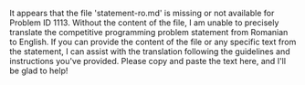 It appears that the file 'statement-ro.md' is missing or not available for Problem ID 1113. Without the content of the file, I am unable to precisely translate the competitive programming problem statement from Romanian to English. If you can provide the content of the file or any specific text from the statement, I can assist with the translation following the guidelines and instructions you've provided. Please copy and paste the text here, and I'll be glad to help!